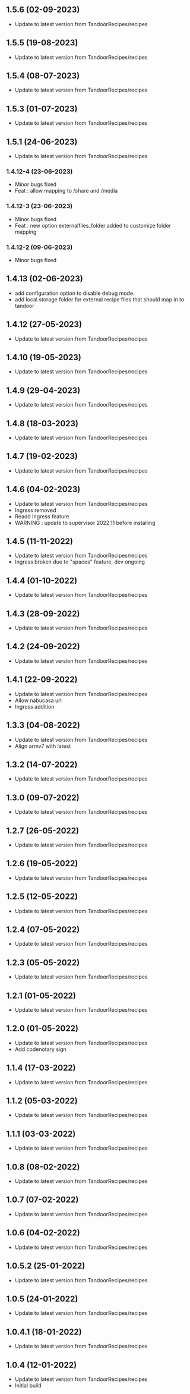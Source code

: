 
## 1.5.6 (02-09-2023)
- Update to latest version from TandoorRecipes/recipes

## 1.5.5 (19-08-2023)
- Update to latest version from TandoorRecipes/recipes

## 1.5.4 (08-07-2023)
- Update to latest version from TandoorRecipes/recipes

## 1.5.3 (01-07-2023)
- Update to latest version from TandoorRecipes/recipes

## 1.5.1 (24-06-2023)
- Update to latest version from TandoorRecipes/recipes
### 1.4.12-4 (23-06-2023)
- Minor bugs fixed
- Feat : allow mapping to /share and /media

### 1.4.12-3 (23-06-2023)
- Minor bugs fixed
- Feat : new option externalfiles_folder added to customize folder mapping

### 1.4.12-2 (09-06-2023)
- Minor bugs fixed
## 1.4.13 (02-06-2023)
- add configuration option to disable debug mode.
- add local storage folder for external recipe files that should map in to tandoor

## 1.4.12 (27-05-2023)
- Update to latest version from TandoorRecipes/recipes

## 1.4.10 (19-05-2023)
- Update to latest version from TandoorRecipes/recipes

## 1.4.9 (29-04-2023)
- Update to latest version from TandoorRecipes/recipes

## 1.4.8 (18-03-2023)
- Update to latest version from TandoorRecipes/recipes

## 1.4.7 (19-02-2023)
- Update to latest version from TandoorRecipes/recipes

## 1.4.6 (04-02-2023)
- Update to latest version from TandoorRecipes/recipes
- Ingress removed
- Readd Ingress feature
- WARNING : update to supervisor 2022.11 before installing

## 1.4.5 (11-11-2022)

- Update to latest version from TandoorRecipes/recipes
- Ingress broken due to "spaces" feature, dev ongoing

## 1.4.4 (01-10-2022)

- Update to latest version from TandoorRecipes/recipes

## 1.4.3 (28-09-2022)

- Update to latest version from TandoorRecipes/recipes

## 1.4.2 (24-09-2022)

- Update to latest version from TandoorRecipes/recipes

## 1.4.1 (22-09-2022)

- Update to latest version from TandoorRecipes/recipes
- Allow nabucasa url
- Ingress addition

## 1.3.3 (04-08-2022)

- Update to latest version from TandoorRecipes/recipes
- Align armv7 with latest

## 1.3.2 (14-07-2022)

- Update to latest version from TandoorRecipes/recipes

## 1.3.0 (09-07-2022)

- Update to latest version from TandoorRecipes/recipes

## 1.2.7 (26-05-2022)

- Update to latest version from TandoorRecipes/recipes

## 1.2.6 (19-05-2022)

- Update to latest version from TandoorRecipes/recipes

## 1.2.5 (12-05-2022)

- Update to latest version from TandoorRecipes/recipes

## 1.2.4 (07-05-2022)

- Update to latest version from TandoorRecipes/recipes

## 1.2.3 (05-05-2022)

- Update to latest version from TandoorRecipes/recipes

## 1.2.1 (01-05-2022)

- Update to latest version from TandoorRecipes/recipes

## 1.2.0 (01-05-2022)

- Update to latest version from TandoorRecipes/recipes
- Add codenotary sign

## 1.1.4 (17-03-2022)

- Update to latest version from TandoorRecipes/recipes

## 1.1.2 (05-03-2022)

- Update to latest version from TandoorRecipes/recipes

## 1.1.1 (03-03-2022)

- Update to latest version from TandoorRecipes/recipes

## 1.0.8 (08-02-2022)

- Update to latest version from TandoorRecipes/recipes

## 1.0.7 (07-02-2022)

- Update to latest version from TandoorRecipes/recipes

## 1.0.6 (04-02-2022)

- Update to latest version from TandoorRecipes/recipes

## 1.0.5.2 (25-01-2022)

- Update to latest version from TandoorRecipes/recipes

## 1.0.5 (24-01-2022)

- Update to latest version from TandoorRecipes/recipes

## 1.0.4.1 (18-01-2022)

- Update to latest version from TandoorRecipes/recipes

## 1.0.4 (12-01-2022)

- Update to latest version from TandoorRecipes/recipes
- Initial build
